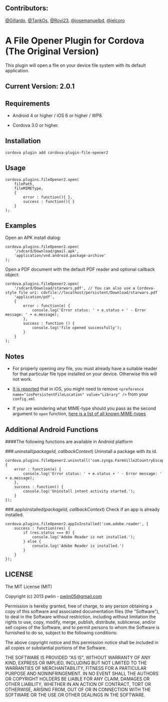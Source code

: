 Contributors:
------------
[@Gillardo](https://github.com/Gillardo/), [@TankOs](https://github.com/TankOs), [@Rovi23](https://github.com/Rovi23), [@josemanuelbd](https://github.com/josemanuelbd), [@ielcoro](https://github.com/ielcoro)


A File Opener Plugin for Cordova (The Original Version)
==========================
This plugin will open a file on your device file system with its default application.

Current Version: 2.0.1
----------------

Requirements
-------------
- Android 4 or higher / iOS 6 or higher / WP8.

- Cordova 3.0 or higher.

Installation
-------------
    cordova plugin add cordova-plugin-file-opener2
    
Usage
------
    cordova.plugins.fileOpener2.open(
        filePath, 
        fileMIMEType, 
        {
            error : function(){ }, 
            success : function(){ } 
        } 
    );

Examples
--------
Open an APK install dialog:

    cordova.plugins.fileOpener2.open(
        '/sdcard/Download/gmail.apk', 
        'application/vnd.android.package-archive'
    );
    
Open a PDF document with the default PDF reader and optional callback object:

    cordova.plugins.fileOpener2.open(
        '/sdcard/Download/starwars.pdf', // You can also use a Cordova-style file uri: cdvfile://localhost/persistent/Download/starwars.pdf
        'application/pdf', 
        { 
            error : function(e) { 
                console.log('Error status: ' + e.status + ' - Error message: ' + e.message);
            },
            success : function () {
                console.log('file opened successfully'); 				
            }
        }
    );

Notes
------

- For properly opening _any_ file, you must already have a suitable reader for that particular file type installed on your device. Otherwise this will not work.


- [It is reported](https://github.com/pwlin/cordova-plugin-file-opener2/issues/2#issuecomment-41295793) that in iOS, you might need to remove `<preference name="iosPersistentFileLocation" value="Library" />` from your `config.xml`

- If you are wondering what MIME-type should you pass as the second argument to `open` function, [here is a list of all known MIME-types](http://svn.apache.org/viewvc/httpd/httpd/trunk/docs/conf/mime.types?view=co)


Additional Android Functions
-----------------------------
####The following functions are available in Android platform

###.uninstall(_packageId, callbackContext_)
Uninstall a package with its id.

    cordova.plugins.fileOpener2.uninstall('com.zynga.FarmVille2CountryEscape', {
        error : function(e) {
            console.log('Error status: ' + e.status + ' - Error message: ' + e.message);    
        },
        success : function() {
            console.log('Uninstall intent activity started.');
        }
    });

###.appIsInstalled(_packageId, callbackContext_)
Check if an app is already installed.

    cordova.plugins.fileOpener2.appIsInstalled('com.adobe.reader', {
        success : function(res) {
            if (res.status === 0) {
                console.log('Adobe Reader is not installed.');
            } else {
                console.log('Adobe Reader is installed.')
            }
        }
    });

LICENSE
--------
The MIT License (MIT)

Copyright (c) 2013 pwlin - pwlin05@gmail.com

Permission is hereby granted, free of charge, to any person obtaining a copy of
this software and associated documentation files (the "Software"), to deal in
the Software without restriction, including without limitation the rights to
use, copy, modify, merge, publish, distribute, sublicense, and/or sell copies of
the Software, and to permit persons to whom the Software is furnished to do so,
subject to the following conditions:

The above copyright notice and this permission notice shall be included in all
copies or substantial portions of the Software.

THE SOFTWARE IS PROVIDED "AS IS", WITHOUT WARRANTY OF ANY KIND, EXPRESS OR
IMPLIED, INCLUDING BUT NOT LIMITED TO THE WARRANTIES OF MERCHANTABILITY, FITNESS
FOR A PARTICULAR PURPOSE AND NONINFRINGEMENT. IN NO EVENT SHALL THE AUTHORS OR
COPYRIGHT HOLDERS BE LIABLE FOR ANY CLAIM, DAMAGES OR OTHER LIABILITY, WHETHER
IN AN ACTION OF CONTRACT, TORT OR OTHERWISE, ARISING FROM, OUT OF OR IN
CONNECTION WITH THE SOFTWARE OR THE USE OR OTHER DEALINGS IN THE SOFTWARE.
